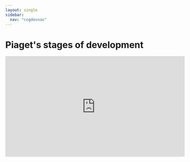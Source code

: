 ```yaml
---
layout: single
sidebar:
  nav: "cogdevnav"
---
```


# Piaget's stages of development

<iframe width="560" height="315" src="https://www.youtube.com/embed/TRF27F2bn-A" title="YouTube video player" frameborder="0" allow="accelerometer; autoplay; clipboard-write; encrypted-media; gyroscope; picture-in-picture" allowfullscreen></iframe>
